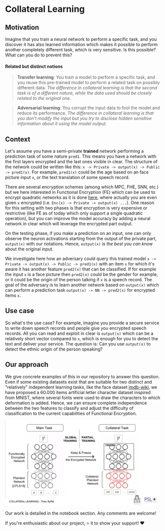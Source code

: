 # Collateral Learning

## Motivation

Imagine that you train a neural network to perform a specific task, and you discover it has also learned information which makes it possible to perform another completely different task, which is very sensitive. Is this possible? What can you do to prevent this?

#### Related but distinct notions
 > **Transfer learning**: You train a model to perform a specific task, and you reuse this pre-trained model to perform a related task on possibly different data. _The difference in collateral learning is that the second task is of a different nature, while the data used should be closely related to the original one_.
 
 > **Adversarial learning**: You corrupt the input data to fool the model and reduce its performance. _The difference in collateral learning is that you don't modify the input but you try to disclose hidden sensitive information about it using the model output_.

## Context

Let's assume you have a semi-private **trained** network performing a prediction task of some nature `pred1`. This means you have a network with the first layers encrypted and the last ones visible in clear. The structure of the network could be written like this: `x -> Private -> output(x) -> Public -> pred1(x)`. For example, `pred1(x)` could be the age based on an face picture input `x`, or the text translation of some speech record.

There are several encryption schemes (among which MPC, FHE, SNN, etc.) but we here interested in Functional Encryption (FE) which can be used to encrypt quadratic networks as it is done [here](https://eprint.iacr.org/2018/206), where actually you are even given `x` encrypted (i.e. `Enc(x) -> Private -> output(x) ...`). One reason for this setting with two phases is that encryption is very expensive or restrictive (like FE as of today which only support a single quadratic operation), but you can improve the model accuracy by adding a neural network in clear which will leverage the encrypted part output.

On the testing phase, if you make a prediction on an input, one can only observe the neuron activations starting from the output of the private part, `output(x)` with our notations. Hence, `output(x)` is _the best you can know_ about the original input.

We investigate here how an adversary could query this trained model `x -> Private -> output(x) -> Public -> pred1(x)` with an item `x` for which it's aware it has another feature `pred2(x)` that can be classified. If for example the input `x` is a face picture then `pred2(x)` could be the gender for example, or it could be the origin of the person talking if `x` is a speech record. The goal of the adversary is to learn another network based on `output(x)` which can perform a prediction task `output(x) -> NN -> pred2(x)` for encrypted items `x`.

## Use case

So what's the use case? For example, imagine you provide a secure service to write down speech records and people give you encrypted speech records. All you can read and exploit in clear is `output(x)` which can be a relatively short vector compared to `x`, which is enough for you to detect the text and deliver your service. The question is: Can you use `output(x)` to detect the ethnic origin of the person speaking?

## Our approach

We give concrete examples of this in our repository to answer this question. Even if some existing datasets exist that are suitable for two distinct and "relatively" independent learning tasks, like the face dataset [imdb-wiki](https://data.vision.ee.ethz.ch/cvl/rrothe/imdb-wiki/), we have proposed a 60.000 items artificial letter character dataset inspired from MNIST, where several fonts were used to draw the characters to which deformation is added. Hence, we can ensure complete independence between the two features to classify and adjust the difficulty of classification to the current capabilities of Functional Encryption.

![Bilby Stampede](./img/collateral_learning.png)

Our work is detailed in the notebook section. Any comments are welcome!

If you're enthusiastic about our project, ⭐️ it to show your support! :heart:
